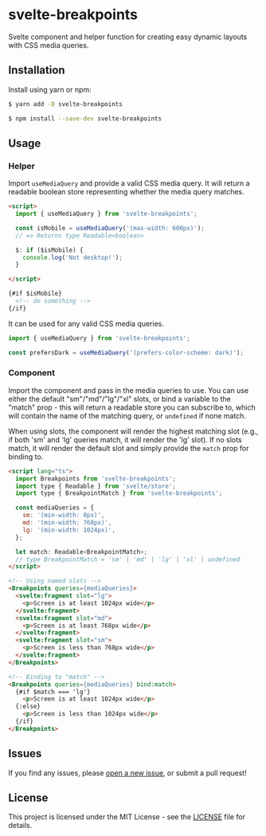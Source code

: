 # svelte-breakpoints
Svelte component and helper function for creating easy dynamic layouts with CSS media queries.

## Installation
Install using yarn or npm:

```bash
$ yarn add -D svelte-breakpoints
```
```bash
$ npm install --save-dev svelte-breakpoints
```

## Usage
### Helper
Import `useMediaQuery` and provide a valid CSS media query. It will return a readable boolean store representing whether the media query matches.

```html
<script>
  import { useMediaQuery } from 'svelte-breakpoints';

  const isMobile = useMediaQuery('(max-width: 600px)');
  // => Returns type Readable<boolean>

  $: if ($isMobile) {
    console.log('Not desktop!');
  }

</script>

{#if $isMobile}
  <!-- do something -->
{/if}
```

It can be used for any valid CSS media queries.

```ts
import { useMediaQuery } from 'svelte-breakpoints';

const prefersDark = useMediaQuery('(prefers-color-scheme: dark)');
```

### Component
Import the component and pass in the media queries to use. You can use either the default "sm"/"md"/"lg"/"xl" slots, or bind a variable to the "match" prop - this will return a readable store you can subscribe to, which will contain the name of the matching query, or `undefined` if none match.

When using slots, the component will render the highest matching slot (e.g., if both 'sm' and 'lg' queries match, it will render the 'lg' slot). If no slots match, it will render the default slot and simply provide the `match` prop for binding to.

```html
<script lang="ts">
  import Breakpoints from 'svelte-breakpoints';
  import type { Readable } from 'svelte/store';
  import type { BreakpointMatch } from 'svelte-breakpoints';

  const mediaQueries = {
    sm: '(min-width: 0px)',
    md: '(min-width: 768px)',
    lg: '(min-width: 1024px)',
  };

  let match: Readable<BreakpointMatch>;
  // type BreakpointMatch = 'sm' | 'md' | 'lg' | 'xl' | undefined
</script>

<!-- Using named slots -->
<Breakpoints queries={mediaQueries}>
  <svelte:fragment slot="lg">
    <p>Screen is at least 1024px wide</p>
  </svelte:fragment>
  <svelte:fragment slot="md">
    <p>Screen is at least 768px wide</p>
  </svelte:fragment>
  <svelte:fragment slot="sm">
    <p>Screen is less than 768px wide</p>
  </svelte:fragment>
</Breakpoints>

<!-- Binding to "match" -->
<Breakpoints queries={mediaQueries} bind:match>
  {#if $match === 'lg'}
    <p>Screen is at least 1024px wide</p>
  {:else}
    <p>Screen is less than 1024px wide</p>
  {/if}
</Breakpoints>
```

## Issues
If you find any issues, please [open a new issue](https://github.com/kiosion/svelte-breakpoints/issues/new), or submit a pull request!

## License
This project is licensed under the MIT License - see the [LICENSE](LICENSE) file for details.
